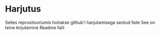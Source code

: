 # Harjutus
Selles reprositooriumis hoitakse github'i harjutamisega seotud faile
See on teine kirjutamine Readme faili
